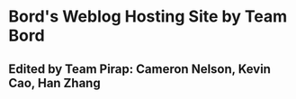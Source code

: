 # Bord's Weblog Hosting Site by Team Bord
## Edited by Team Pirap: Cameron Nelson, Kevin Cao, Han Zhang
